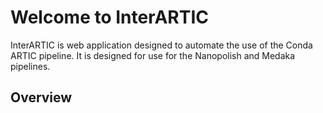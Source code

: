 # Welcome to InterARTIC

InterARTIC is web application designed to automate the use of the Conda ARTIC pipeline. It is designed for use for the Nanopolish and Medaka pipelines.

## Overview

